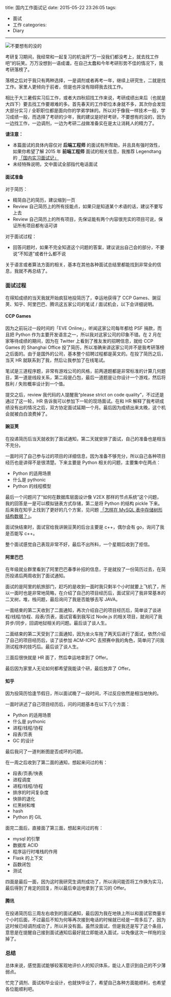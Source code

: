title: 国内工作面试记
date: 2015-05-22 23:26:05
tags:
- 面试
- 工作
categories:
- Diary
---

![不要想有的没的](/media/2015/05/your_flag_in_april.jpg)

考研复习期间，我经常和一起复习的机油开“万一没我们都没考上，就去找工作吧”的玩笑。万万没想到一语成谶，在自己太蠢和今年考研形势不佳的情况下，我考研落榜了。

落榜之后对于我只有两种选择，一是调剂或者再考一年，继续上研究生，二就是找工作。家里人更倾向于前者，但是也并没有阻碍我去找工作。

<!-- more -->

相比于大三暑假实习后工作，或者大四秋招找工作来说，考研成绩出来后（也就是大四下）要去找工作要艰难的多。首先春天的工作职位本身就不多，其次你会发现大部分实习 / 全职职位都是面向你的学弟学妹的。所以对于像我一样技术一般，学习成绩一般，而选择了考研的少年，我的建议是好好考研，不要想有的没的，因为一边找工作，一边调剂，一边为考研二战做准备实在是太让消耗人的精力了。

**请注意：**

*	本篇面试的具体内容仅对 **后端工程师** 的面试有所帮助，并且具有强时效性，如果你希望了解 2015 年 **前端工程师** 面试的相关信息，我推荐 Legendtang 的 [「国内实习面试记」](https://blog.legendt.com/internal-interview-for-intern/)
*	未经特殊说明，文中面试全部指代电话面试

#### 面试准备

对于简历：

* 精简自己的简历，建议缩到一页
* Review 自己简历上的所有技能点，如果只是知道某个术语的话，建议不要写上去
* Review 自己简历上的所有项目，先保证能有两个内容很充实的项目可说，保证所有项目都有话可讲

对于面试过程：

* 回答问题时，如果不完全知道这个问题的答案，建议说出自己会的部分，不要说“不知道”或者什么都不说

关于语言或者算法方面的相关，基本在其他各种面试总结里都能找到非常全的信息，我就不再总结了。

### 面试过程

在得知成绩的当天我就开始疯狂地投简历了，幸运地获得了 CCP Games、豌豆荚、知乎、阿里巴巴、腾讯这五家公司的笔试 / 面试机会，以下会详细说明。

#### CCP Games

因为之前玩过一段时间的「EVE Online」，听闻这家公司每年都给 PSF 捐款，而且把 Python 作为主要开发语言之一，所以我对这家公司的印象不错。在 2 月在家等待成绩的期间，因为在 Twitter 上看到了推友发的招聘信息，就给 CCP Games 的 Shanghai Office 投了简历，所以准确来讲这家公司并不是我考研落榜之后面的。由于是国外的公司，基本整个招聘过程都是英文的。在投了简历之后，当天 HR 就联系到了我，然后让我参加了在线笔试。

笔试是三道程序题，非常有游戏公司的风格，前两道题都是非常标准的计算几何题目，第一道是线段关系，第二段是凸包，最后一道题是让你设计一个游戏，然后将胜利 / 失败概率设计到一个值。

提交之后，review 我代码的人提醒我“please strict on code quality”，不过还是通过了这一轮，HR 告诉我可以参加下一轮的现场面试。在和 HR 解释了我考研成绩没有出的情况之后，双方协定面试延期一个月。最后因为成绩出来太晚，这个机会就被白白浪费掉了。

#### 豌豆荚

在投递简历后当天就收到了面试通知，第二天就安排了面试，自己的准备也是相当不充分。

一面时问了自己参与过的项目的详细信息，因为准备不够充分，所以自己各种项目经历也是讲得不是很清楚。下来主要是 Python 相关的问题，主要集中在两点：

* Python 的适用场景
* 什么是 pythonic
* Python 的线程模型

最后一个问题问了“如何在数据库层面设计像 V2EX 那样的节点系统”这个问题，我的回答是一是可以模拟链表方式存储，第二是将 Python 的结构 pickle 下来。后来我在知乎上找到了更好的几个方案，见问题 [「怎样在 MySQL 表中存储树形结构数据？」](http://www.zhihu.com/question/20417447/answer/15078011)。

面试快结束时，面试官给我讲豌豆荚的后台主要是 c++，偶尔会有 go，询问了我是否能写 c++。

整个面试感觉自己表现非常不好，最后不出所料，一个星期后收到了拒信。

#### 阿里巴巴

在年级就业群里看到了阿里巴巴春季补招的信息，于是就投了一份简历过去，在简历投递后两周收到了面试通知。

面试的是阿里的航旅部门，赶巧的是收到一面时我只剩半个小时就要上飞机了，所以一面时也是非常地简略，在介绍了自己的项目经历后，面试官问了我非常基本的二叉树，堆，栈问题，最后询问了我是否能够去写 JAVA。

一面结束的第二天收到了二面通知，再次介绍自己的项目经历后，简单谈了谈进程/线程/协程、段表/页表，面试官看到我写过 Node.js 的相关项目，就询问了我异步/同步，回调地狱相关的问题。最后谈了谈人生。

二面结束的第二天受到了三面通知，因为坐火车拖了两天后进行了面试，依然介绍了自己的项目经历后，谈了谈参加 ACM-ICPC 去预赛中我的角色，简单问了问我测试程序的技巧后。最后谈了谈人生。

三面后很快就是 HR 面了，然后幸运地拿到了 Offer。

最后因为家里人无论如何都希望我能读个研，最后放弃了 Offer。

#### 知乎

因为投简历恰逢节假日，所以面试晚了一段时间，不过反应依然是相当地快的。

一面时讲述了自己项目经历后，问的问题基本在以下几个方面：

* Python 的适用场景
* 什么是 pythonic
* 进程/线程/协程
* 段表/页表
* GC 的设计

最后我问了一道判断图是否成环的问题。

在一周之后收到了第二面的通知，想起来问过的有：

* 段表/页表/快表
* 进程调度
* 进程/线程/协程
* 排序的时间复杂度
* 快排的退化
* 红黑树和堆
* hash
* Python 的 GIL

面完二面后，直接面了第三面，想起来问过的有：

* mysql 的引擎
* 数据库 ACID
* 程序运行时堆栈的作用
* Flask 的上下文
* 函数闭包
* 测试

四面是最后一面，因为这时我研究生调剂成功了，所以询问能否将工作换为实习，最后得到了肯定的回复，所以最后幸运地拿到了实习的 Offer。

#### 腾讯

在投递简历后三周左右收到的面试通知，最后因为我在地铁上所以和面试官商量半个小时后面，不过最后不知为何等再次接到电话的时候就已经是一周多后了，因为这时候已经调剂成功了，所以并没有面。虽然没面试，但是我还是写了这个条目，意思是在提醒自己接到面试通知后最好就立即能进入面试，以免像这次一样拖的没掉了。

### 总结

总体来说，感觉面试能够较客观地评价人的知识体系，能让人意识到自己的不少薄弱点。

忙完了调剂、面试和毕业设计，也就快毕业了，希望自己各种方面能顺利，也希望各位能顺利吧。
